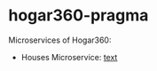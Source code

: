 # hogar360-pragma

Microservices of Hogar360:
- Houses Microservice: [text](https://github.com/JohanJurado/houses-hogar360)
